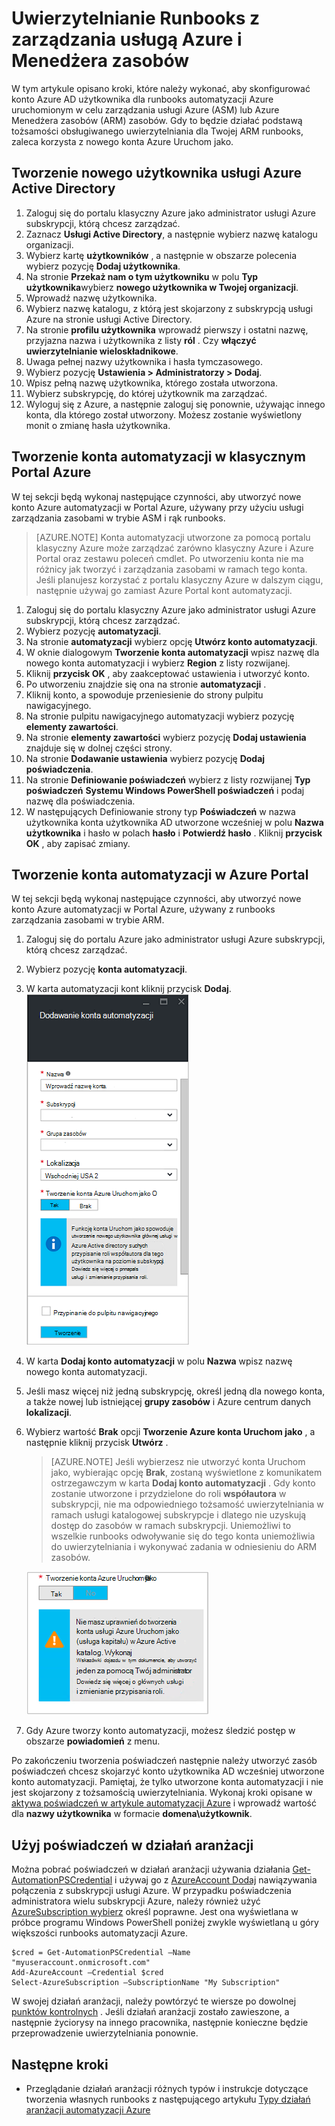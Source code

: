 <properties
   pageTitle="Konfigurowanie konta użytkownika Azure AD | Microsoft Azure"
   description="Ten artykuł zawiera opis sposobu konfigurowania poświadczeń konta Azure AD użytkownika dla runbooks w automatyzacji Azure do uwierzytelniania rąk i ASM."
   services="automation"
   documentationCenter=""
   authors="MGoedtel"
   manager="jwhit"
   editor="tysonn"
   keywords="konto użytkownika usługi Azure active directory użytkownika azure usługi zarządzania azure ad" />
<tags
   ms.service="automation"
   ms.devlang="na"
   ms.topic="get-started-article"
   ms.tgt_pltfrm="na"
   ms.workload="infrastructure-services"
   ms.date="09/12/2016"
   ms.author="magoedte" />

# <a name="authenticate-runbooks-with-azure-service-management-and-resource-manager"></a>Uwierzytelnianie Runbooks z zarządzania usługą Azure i Menedżera zasobów

W tym artykule opisano kroki, które należy wykonać, aby skonfigurować konto Azure AD użytkownika dla runbooks automatyzacji Azure uruchomionym w celu zarządzania usługi Azure (ASM) lub Azure Menedżera zasobów (ARM) zasobów.  Gdy to będzie działać podstawą tożsamości obsługiwanego uwierzytelniania dla Twojej ARM runbooks, zaleca korzysta z nowego konta Azure Uruchom jako.       

## <a name="create-a-new-azure-active-directory-user"></a>Tworzenie nowego użytkownika usługi Azure Active Directory

1. Zaloguj się do portalu klasyczny Azure jako administrator usługi Azure subskrypcji, którą chcesz zarządzać.
2. Zaznacz **Usługi Active Directory**, a następnie wybierz nazwę katalogu organizacji.
3. Wybierz kartę **użytkowników** , a następnie w obszarze polecenia wybierz pozycję **Dodaj użytkownika**.
4. Na stronie **Przekaż nam o tym użytkowniku** w polu **Typ użytkownika**wybierz **nowego użytkownika w Twojej organizacji**.
5. Wprowadź nazwę użytkownika.  
6. Wybierz nazwę katalogu, z którą jest skojarzony z subskrypcją usługi Azure na stronie usługi Active Directory.
7. Na stronie **profilu użytkownika** wprowadź pierwszy i ostatni nazwę, przyjazna nazwa i użytkownika z listy **ról** .  Czy **włączyć uwierzytelnianie wieloskładnikowe**.
8. Uwaga pełnej nazwy użytkownika i hasła tymczasowego.
9. Wybierz pozycję **Ustawienia > Administratorzy > Dodaj**.
10. Wpisz pełną nazwę użytkownika, którego została utworzona.
11. Wybierz subskrypcję, do której użytkownik ma zarządzać.
12. Wyloguj się z Azure, a następnie zaloguj się ponownie, używając innego konta, dla którego został utworzony. Możesz zostanie wyświetlony monit o zmianę hasła użytkownika.


## <a name="create-an-automation-account-in-azure-classic-portal"></a>Tworzenie konta automatyzacji w klasycznym Portal Azure
W tej sekcji będą wykonaj następujące czynności, aby utworzyć nowe konto Azure automatyzacji w Portal Azure, używany przy użyciu usługi zarządzania zasobami w trybie ASM i rąk runbooks.  

>[AZURE.NOTE] Konta automatyzacji utworzone za pomocą portalu klasyczny Azure może zarządzać zarówno klasyczny Azure i Azure Portal oraz zestawu poleceń cmdlet. Po utworzeniu konta nie ma różnicy jak tworzyć i zarządzania zasobami w ramach tego konta. Jeśli planujesz korzystać z portalu klasyczny Azure w dalszym ciągu, następnie używaj go zamiast Azure Portal kont automatyzacji.


1. Zaloguj się do portalu klasyczny Azure jako administrator usługi Azure subskrypcji, którą chcesz zarządzać.
2. Wybierz pozycję **automatyzacji**.
3. Na stronie **automatyzacji** wybierz opcję **Utwórz konto automatyzacji**.
4. W oknie dialogowym **Tworzenie konta automatyzacji** wpisz nazwę dla nowego konta automatyzacji i wybierz **Region** z listy rozwijanej.  
5. Kliknij **przycisk OK** , aby zaakceptować ustawienia i utworzyć konto.
6. Po utworzeniu znajdzie się ona na stronie **automatyzacji** .
7. Kliknij konto, a spowoduje przeniesienie do strony pulpitu nawigacyjnego.  
8. Na stronie pulpitu nawigacyjnego automatyzacji wybierz pozycję **elementy zawartości**.
9. Na stronie **elementy zawartości** wybierz pozycję **Dodaj ustawienia** znajduje się w dolnej części strony.
10. Na stronie **Dodawanie ustawienia** wybierz pozycję **Dodaj poświadczenia**.
11. Na stronie **Definiowanie poświadczeń** wybierz z listy rozwijanej **Typ poświadczeń** **Systemu Windows PowerShell poświadczeń** i podaj nazwę dla poświadczenia.
12. W następujących Definiowanie strony typ **Poświadczeń** w nazwa użytkownika konta użytkownika AD utworzone wcześniej w polu **Nazwa użytkownika** i hasło w polach **hasło** i **Potwierdź hasło** . Kliknij **przycisk OK** , aby zapisać zmiany.

## <a name="create-an-automation-account-in-the-azure-portal"></a>Tworzenie konta automatyzacji w Azure Portal

W tej sekcji będą wykonaj następujące czynności, aby utworzyć nowe konto Azure automatyzacji w Portal Azure, używany z runbooks zarządzania zasobami w trybie ARM.  

1. Zaloguj się do portalu Azure jako administrator usługi Azure subskrypcji, którą chcesz zarządzać.
2. Wybierz pozycję **konta automatyzacji**.
3. W karta automatyzacji kont kliknij przycisk **Dodaj**.<br>![Dodawanie konta automatyzacji](media/automation-sec-configure-azure-runas-account/add-automation-acct-properties.png)
2. W karta **Dodaj konto automatyzacji** w polu **Nazwa** wpisz nazwę nowego konta automatyzacji.
5. Jeśli masz więcej niż jedną subskrypcję, określ jedną dla nowego konta, a także nowej lub istniejącej **grupy zasobów** i Azure centrum danych **lokalizacji**.
3. Wybierz wartość **Brak** opcji **Tworzenie Azure konta Uruchom jako** , a następnie kliknij przycisk **Utwórz** .  

    >[AZURE.NOTE] Jeśli wybierzesz nie utworzyć konta Uruchom jako, wybierając opcję **Brak**, zostaną wyświetlone z komunikatem ostrzegawczym w karta **Dodaj konto automatyzacji** .  Gdy konto zostanie utworzone i przydzielone do roli **współautora** w subskrypcji, nie ma odpowiedniego tożsamość uwierzytelniania w ramach usługi katalogowej subskrypcje i dlatego nie uzyskują dostęp do zasobów w ramach subskrypcji.  Uniemożliwi to wszelkie runbooks odwoływanie się do tego konta uniemożliwia do uwierzytelniania i wykonywać zadania w odniesieniu do ARM zasobów.

    ![Dodawanie automatyzacji kont ostrzeżenie](media/automation-sec-configure-azure-runas-account/add-automation-acct-properties-error.png)

4. Gdy Azure tworzy konto automatyzacji, możesz śledzić postęp w obszarze **powiadomień** z menu.

Po zakończeniu tworzenia poświadczeń następnie należy utworzyć zasób poświadczeń chcesz skojarzyć konto użytkownika AD wcześniej utworzone konto automatyzacji.  Pamiętaj, że tylko utworzone konta automatyzacji i nie jest skojarzony z tożsamością uwierzytelniania.  Wykonaj kroki opisane w [aktywa poświadczeń w artykule automatyzacji Azure](../automation/automation-credentials.md#creating-a-new-credential) i wprowadź wartość dla **nazwy użytkownika** w formacie **domena\użytkownik**.

## <a name="use-the-credential-in-a-runbook"></a>Użyj poświadczeń w działań aranżacji

Można pobrać poświadczeń w działań aranżacji używania działania [Get-AutomationPSCredential](http://msdn.microsoft.com/library/dn940015.aspx) i używaj go z [AzureAccount Dodaj](http://msdn.microsoft.com/library/azure/dn722528.aspx) nawiązywania połączenia z subskrypcji usługi Azure. W przypadku poświadczenia administratora wielu subskrypcji Azure, należy również użyć [AzureSubscription wybierz](http://msdn.microsoft.com/library/dn495203.aspx) określ poprawne. Jest ona wyświetlana w próbce programu Windows PowerShell poniżej zwykle wyświetlaną u góry większości runbooks automatyzacji Azure.

    $cred = Get-AutomationPSCredential –Name "myuseraccount.onmicrosoft.com"
    Add-AzureAccount –Credential $cred
    Select-AzureSubscription –SubscriptionName "My Subscription"

W swojej działań aranżacji, należy powtórzyć te wiersze po dowolnej [punktów kontrolnych](http://technet.microsoft.com/library/dn469257.aspx#bk_Checkpoints) . Jeśli działań aranżacji zostało zawieszone, a następnie życiorysy na innego pracownika, następnie konieczne będzie przeprowadzenie uwierzytelniania ponownie.

## <a name="next-steps"></a>Następne kroki
* Przeglądanie działań aranżacji różnych typów i instrukcje dotyczące tworzenia własnych runbooks z następującego artykułu [Typy działań aranżacji automatyzacji Azure](../automation/automation-runbook-types.md)
